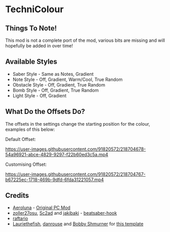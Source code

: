 # TechniColour

## Things To Note!
This mod is not a complete port of the mod, various bits are missing and will hopefully be added in over time!

## Available Styles
- Saber Style - Same as Notes, Gradient
- Note Style - Off, Gradient, Warm/Cool, True Random
- Obstacle Style - Off, Gradient, True Random
- Bomb Style - Off, Gradient, True Random
- Light Style - Off, Gradient


## What Do the Offsets Do?
The offsets in the settings change the starting position for the colour, examples of this below:

Default Offset:

https://user-images.githubusercontent.com/91820572/218704678-54a96921-abce-4829-9297-f22b60ed3c5a.mp4



Customising Offset:

https://user-images.githubusercontent.com/91820572/218704767-b67225ec-1718-469b-9dfd-6fda31221057.mp4


## Credits

* [Aeroluna](https://github.com/Aeroluna) - [Original PC Mod](https://github.com/Aeroluna/Technicolor)
* [zoller27osu](https://github.com/zoller27osu), [Sc2ad](https://github.com/Sc2ad) and [jakibaki](https://github.com/jakibaki) - [beatsaber-hook](https://github.com/sc2ad/beatsaber-hook)
* [raftario](https://github.com/raftario)
* [Lauriethefish](https://github.com/Lauriethefish), [danrouse](https://github.com/danrouse) and [Bobby Shmurner](https://github.com/BobbyShmurner) for [this template](https://github.com/Lauriethefish/quest-mod-template)
